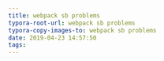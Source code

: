 ```yaml
---
title: webpack sb problems
typora-root-url: webpack sb problems
typora-copy-images-to: webpack sb problems
date: 2019-04-23 14:57:50
tags:
---
```


